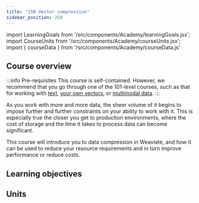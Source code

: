 ```yaml
---
title: "250 Vector compression"
sidebar_position: 250
---
```


import LearningGoals from '/src/components/Academy/learningGoals.jsx';
import CourseUnits from '/src/components/Academy/courseUnits.jsx';
import { courseData } from '/src/components/Academy/courseData.js'

## <i class="fa-solid fa-chalkboard-user"></i> Course overview

:::info Pre-requisites
This course is self-contained. However, we recommend that you go through one of the 101-level courses, such as that for working with [text](../starter_text_data/index.md), [your own vectors](../starter_custom_vectors/index.md), or [multimodal data](../starter_multimodal_data/index.md).
:::

As you work with more and more data, the sheer volume of it begins to impose further and further constraints on your ability to work with it. This is especially true the closer you get to production environments, where the cost of storage and the time it takes to process data can become significant.

This course will introduce you to data compression in Weaviate, and how it can be used to reduce your resource requirements and in turn improve performance or reduce costs.

## <i class="fa-solid fa-chalkboard-user"></i> Learning objectives

<LearningGoals courseName="compression"/>

## <i class="fa-solid fa-book-open-reader"></i> Units

<CourseUnits courseData={courseData} courseName="compression" />
